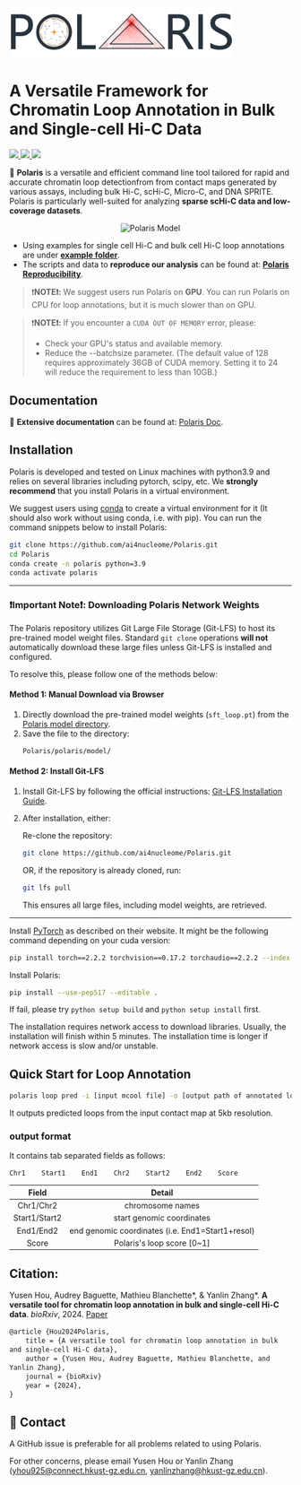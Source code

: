<img src="./doc/logo.png" alt="Polaris" title="Polaris" width="400">

# A Versatile Framework for Chromatin Loop Annotation in Bulk and Single-cell Hi-C Data

<a href="https://github.com/ai4nucleome/Polaris/releases/latest">
   <img src="https://img.shields.io/badge/Polaris-v1.0.0-green">
   <img src="https://img.shields.io/badge/platform-Linux%20%7C%20Mac%20-green">
   <img src="https://img.shields.io/badge/Language-python3-green">
   <!-- <img src="https://img.shields.io/badge/dependencies-tested-green"> -->
</a>  


🌟 **Polaris** is a versatile and efficient command line tool tailored for rapid and accurate chromatin loop detectionfrom from contact maps generated by various assays, including bulk Hi-C, scHi-C, Micro-C, and DNA SPRITE. Polaris is particularly well-suited for analyzing **sparse scHi-C data and low-coverage datasets**.

<div style="text-align: center;">
    <img src="./doc/Polaris.png" alt="Polaris Model" title="Polaris Model" width="600">
</div>


- Using examples for single cell Hi-C and bulk cell Hi-C loop annotations are under [**example folder**](https://github.com/ai4nucleome/Polaris/tree/master/example).
- The scripts and data to **reproduce our analysis** can be found at: [**Polaris Reproducibility**](https://zenodo.org/records/14294273).

> ❗️<b>NOTE❗️:</b> We suggest users run Polaris on <b>GPU</b>. 
> You can run Polaris on CPU for loop annotations, but it is much slower than on GPU. 

> ❗️**NOTE❗️:** If you encounter a `CUDA OUT OF MEMORY` error, please:
> - Check your GPU's status and available memory.
> - Reduce the --batchsize parameter. (The default value of 128 requires approximately 36GB of CUDA memory. Setting it to 24 will reduce the requirement to less than 10GB.)

## Documentation
📝 **Extensive documentation** can be found at: [Polaris Doc](https://nucleome-polaris.readthedocs.io/en/latest/).

## Installation
Polaris is developed and tested on Linux machines with python3.9 and relies on several libraries including pytorch, scipy, etc. 
We **strongly recommend** that you install Polaris in a virtual environment.

We suggest users using [conda](https://anaconda.org/) to create a virtual environment for it (It should also work without using conda, i.e. with pip). You can run the command snippets below to install Polaris:

```bash
git clone https://github.com/ai4nucleome/Polaris.git
cd Polaris
conda create -n polaris python=3.9
conda activate polaris
```
-------
### ❗️Important Note❗️: Downloading Polaris Network  Weights

The Polaris repository utilizes Git Large File Storage (Git-LFS) to host its pre-trained model weight files. Standard `git clone` operations **will not** automatically download these large files unless Git-LFS is installed and configured. 

To resolve this, please follow one of the methods below:

#### Method 1: Manual Download via Browser

1. Directly download the pre-trained model weights (`sft_loop.pt`) from the [Polaris model directory](https://github.com/ai4nucleome/Polaris/blob/master/polaris/model/sft_loop.pt).
2. Save the file to the directory:
    ```bash
    Polaris/polaris/model/
    ```
#### Method 2: Install Git-LFS
1. Install Git-LFS by following the official instructions: [Git-LFS Installation Guide](https://git-lfs.com/).

2. After installation, either:

    Re-clone the repository:

    ```bash
    git clone https://github.com/ai4nucleome/Polaris.git
    ```
    OR, if the repository is already cloned, run:

    ```bash
    git lfs pull
    ```
    This ensures all large files, including model weights, are retrieved.
----------

Install [PyTorch](https://pytorch.org/get-started/locally/) as described on their website. It might be the following command depending on your cuda version:

```bash
pip install torch==2.2.2 torchvision==0.17.2 torchaudio==2.2.2 --index-url https://download.pytorch.org/whl/cu121
```
Install Polaris:
```bash
pip install --use-pep517 --editable .
```
If fail, please try `python setup build` and `python setup install` first.

The installation requires network access to download libraries. Usually, the installation will finish within 5 minutes. The installation time is longer if network access is slow and/or unstable.

## Quick Start for Loop Annotation
```bash
polaris loop pred -i [input mcool file] -o [output path of annotated loops]
```
It outputs predicted loops from the input contact map at 5kb resolution.
### output format
It contains tab separated fields as follows:
```
Chr1    Start1    End1    Chr2    Start2    End2    Score
```
|     Field     |                                  Detail                                 |
|:-------------:|:-----------------------------------------------------------------------:|
|   Chr1/Chr2   | chromosome names                                                        |
| Start1/Start2 | start genomic coordinates                                               |
|   End1/End2   | end genomic coordinates (i.e. End1=Start1+resol)                        |
|     Score     | Polaris's loop score [0~1]                                              | 


## Citation:
Yusen Hou, Audrey Baguette, Mathieu Blanchette*, & Yanlin Zhang*. __A versatile tool for chromatin loop annotation in bulk and single-cell Hi-C data__. _bioRxiv_, 2024. [Paper](https://doi.org/10.1101/2024.12.24.630215)
<br>
```
@article {Hou2024Polaris,
	title = {A versatile tool for chromatin loop annotation in bulk and single-cell Hi-C data},
	author = {Yusen Hou, Audrey Baguette, Mathieu Blanchette, and Yanlin Zhang},
	journal = {bioRxiv}
	year = {2024},
}
```

## 📩 Contact
A GitHub issue is preferable for all problems related to using Polaris. 

For other concerns, please email Yusen Hou or Yanlin Zhang (yhou925@connect.hkust-gz.edu.cn,  yanlinzhang@hkust-gz.edu.cn).